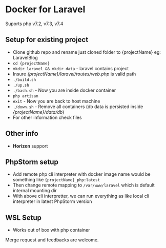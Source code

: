 # Docker for Laravel

Suports php v7.2, v7.3, v7.4

## Setup for existing project
- Clone github repo and rename just cloned folder to {projectName} eg: LaravelBlog
- `cd {projectName}`
- `mkdir laravel && mkdir data` - laravel contains project
- Insure *{projectName}/laravel/routes/web.php* is valid path
- `./build.sh`
- `./up.sh`
- `./bash.sh` - Now you are inside docker container
- `php artisan`
- `exit` - Now you are back to host machine
- `./down.sh` - Remove all containers (db data is persisted inside *{projectName}/data/db*)
- For other information check files


## Other info
- **Horizon** support

## PhpStorm setup
- Add remote php cli interpreter with docker image name would be something like `{projectName}_php:latest`
- Then change remote mapping to `/var/www/laravel` which is default internal mounting dir
- With above cli interpretter, we can run everything as like local cli interpreter in latest PhpStorm version

## WSL Setup
- Works out of box with php container


Merge request and feedbacks are welcome.
